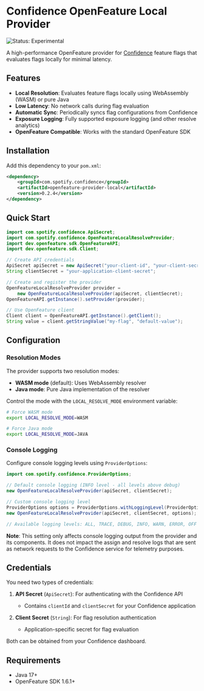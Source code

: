 # Confidence OpenFeature Local Provider

![Status: Experimental](https://img.shields.io/badge/status-experimental-orange)

A high-performance OpenFeature provider for [Confidence](https://confidence.spotify.com/) feature flags that evaluates flags locally for minimal latency.

## Features

- **Local Resolution**: Evaluates feature flags locally using WebAssembly (WASM) or pure Java
- **Low Latency**: No network calls during flag evaluation
- **Automatic Sync**: Periodically syncs flag configurations from Confidence
- **Exposure Logging**: Fully supported exposure logging (and other resolve analytics)
- **OpenFeature Compatible**: Works with the standard OpenFeature SDK

## Installation

Add this dependency to your `pom.xml`:

```xml
<dependency>
    <groupId>com.spotify.confidence</groupId>
    <artifactId>openfeature-provider-local</artifactId>
    <version>0.2.4</version>
</dependency>
```

## Quick Start

```java
import com.spotify.confidence.ApiSecret;
import com.spotify.confidence.OpenFeatureLocalResolveProvider;
import dev.openfeature.sdk.OpenFeatureAPI;
import dev.openfeature.sdk.Client;

// Create API credentials
ApiSecret apiSecret = new ApiSecret("your-client-id", "your-client-secret");
String clientSecret = "your-application-client-secret";

// Create and register the provider
OpenFeatureLocalResolveProvider provider = 
    new OpenFeatureLocalResolveProvider(apiSecret, clientSecret);
OpenFeatureAPI.getInstance().setProvider(provider);

// Use OpenFeature client
Client client = OpenFeatureAPI.getInstance().getClient();
String value = client.getStringValue("my-flag", "default-value");
```

## Configuration

### Resolution Modes

The provider supports two resolution modes:

- **WASM mode** (default): Uses WebAssembly resolver
- **Java mode**: Pure Java implementation of the resolver

Control the mode with the `LOCAL_RESOLVE_MODE` environment variable:

```bash
# Force WASM mode
export LOCAL_RESOLVE_MODE=WASM

# Force Java mode  
export LOCAL_RESOLVE_MODE=JAVA
```

### Console Logging

Configure console logging levels using `ProviderOptions`:

```java
import com.spotify.confidence.ProviderOptions;

// Default console logging (INFO level - all levels above debug)
new OpenFeatureLocalResolveProvider(apiSecret, clientSecret);

// Custom console logging level
ProviderOptions options = ProviderOptions.withLoggingLevel(ProviderOptions.LoggingLevel.DEBUG);
new OpenFeatureLocalResolveProvider(apiSecret, clientSecret, options);

// Available logging levels: ALL, TRACE, DEBUG, INFO, WARN, ERROR, OFF
```

**Note**: This setting only affects console logging output from the provider and its components. It does not impact the assign and resolve logs that are sent as network requests to the Confidence service for telemetry purposes.

## Credentials

You need two types of credentials:

1. **API Secret** (`ApiSecret`): For authenticating with the Confidence API
   - Contains `clientId` and `clientSecret` for your Confidence application
   
2. **Client Secret** (`String`): For flag resolution authentication
   - Application-specific secret for flag evaluation

Both can be obtained from your Confidence dashboard.

## Requirements

- Java 17+
- OpenFeature SDK 1.6.1+